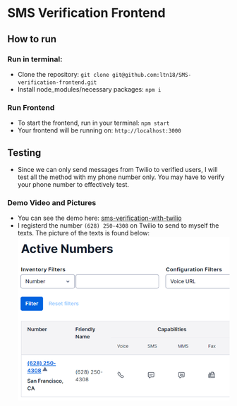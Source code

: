 # SMS Verification Frontend
## How to run
### Run in terminal: 
- Clone the repository: `git clone git@github.com:ltn18/SMS-verification-frontend.git`
- Install node_modules/necessary packages: `npm i`
### Run Frontend
- To start the frontend, run in your terminal: `npm start`
- Your frontend will be running on: `http://localhost:3000`
## Testing
- Since we can only send messages from Twilio to verified users, I will test all the method with my phone number only. You may have to verify your phone number to effectively test.
### Demo Video and Pictures
- You can see the demo here: [sms-verification-with-twilio](https://drive.google.com/file/d/1rngYZDyGQx3ZAh40kQFis6a1fuJLE6BO/view?usp=sharing)
- I registerd the number `(628) 250-4308` on Twilio to send to myself the texts. The picture of the texts is found below: ![active_numbers_twilio](public\active_numbers_twilio.PNG)

